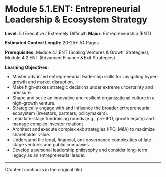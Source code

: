 # Module 5.1.ENT: Entrepreneurial Leadership & Ecosystem Strategy

**Level:** 5 (Executive / Extremely Difficult)
**Major:** Entrepreneurship (ENT)

**Estimated Content Length:** 20-25+ A4 Pages

**Prerequisites:** Module 4.1.ENT (Scaling Ventures & Growth Strategies), Module 4.2.ENT (Advanced Finance & Exit Strategies)

**Learning Objectives:**
*   Master advanced entrepreneurial leadership skills for navigating hyper-growth and market disruption.
*   Make high-stakes strategic decisions under extreme uncertainty and pressure.
*   Shape and scale an innovative and resilient organizational culture in a high-growth venture.
*   Strategically engage with and influence the broader entrepreneurial ecosystem (investors, partners, policymakers).
*   Lead late-stage fundraising rounds (e.g., pre-IPO, growth equity) and manage complex investor relations.
*   Architect and execute complex exit strategies (IPO, M&A) to maximize shareholder value.
*   Understand the legal, financial, and governance complexities of late-stage ventures and public companies.
*   Develop a personal leadership philosophy and consider long-term legacy as an entrepreneurial leader.

---
(Content continues in the original file)